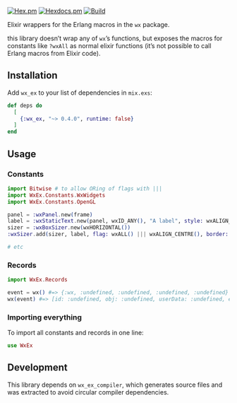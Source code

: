 [![Hex.pm](https://img.shields.io/hexpm/v/wx_ex)](https://hex.pm/packages/wx_ex)
[![Hexdocs.pm](https://img.shields.io/badge/docs-hexdocs.pm-purple)](https://hexdocs.pm/wx_ex/readme.html)
[![Build](https://img.shields.io/github/actions/workflow/status/kerryb/wx_ex/elixir.yml)](https://github.com/kerryb/wx_ex/actions/workflows/elixir.yml)

Elixir wrappers for the Erlang macros in the `wx` package.

this library doesn’t wrap any of `wx`’s functions, but exposes the macros for
constants like `?wxAll` as normal elixir functions (it’s not possible to call
Erlang macros from Elixir code).

## Installation

Add `wx_ex` to your list of dependencies in `mix.exs`:

```elixir
def deps do
  [
    {:wx_ex, "~> 0.4.0", runtime: false}
  ]
end
```

## Usage

### Constants

```elixir
import Bitwise # to allow ORing of flags with |||
import WxEx.Constants.WxWidgets
import WxEx.Constants.OpenGL

panel = :wxPanel.new(frame)
label = :wxStaticText.new(panel, wxID_ANY(), "A label", style: wxALIGN_RIGHT())
sizer = :wxBoxSizer.new(wxHORIZONTAL())
:wxSizer.add(sizer, label, flag: wxALL() ||| wxALIGN_CENTRE(), border: 5)

# etc
```

### Records

```elixir
import WxEx.Records

event = wx() #=> {:wx, :undefined, :undefined, :undefined, :undefined}
wx(event) #=> [id: :undefined, obj: :undefined, userData: :undefined, event: :undefined]
```

### Importing everything

To import all constants and records in one line:

```elixir
use WxEx
```

## Development

This library depends on `wx_ex_compiler`, which generates source files and was
extracted to avoid circular compiler dependencies.
